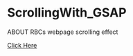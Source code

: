 # ScrollingWith_GSAP

ABOUT RBCs webpage scrolling effect

[Click Here](https://ashmitmittal.github.io/Scrolling_GSAP_RBCs/)
